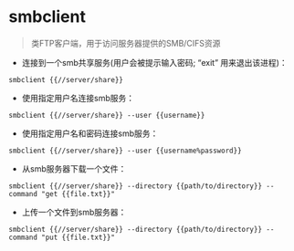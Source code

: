 # smbclient

> 类FTP客户端，用于访问服务器提供的SMB/CIFS资源

- 连接到一个smb共享服务(用户会被提示输入密码; “exit” 用来退出该进程)：

`smbclient {{//server/share}}`

- 使用指定用户名连接smb服务：

`smbclient {{//server/share}} --user {{username}}`

- 使用指定用户名和密码连接smb服务：

`smbclient {{//server/share}} --user {{username%password}}`

- 从smb服务器下载一个文件：

`smbclient {{//server/share}} --directory {{path/to/directory}} --command "get {{file.txt}}"`

- 上传一个文件到smb服务器：

`smbclient {{//server/share}} --directory {{path/to/directory}} --command "put {{file.txt}}"`

[#]: contributors: ([rabbittony刘晓东-工作时间失联])